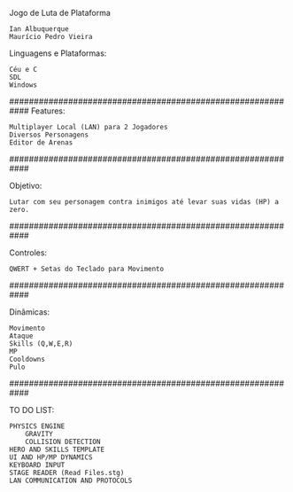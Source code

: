 Jogo de Luta de Plataforma

	Ian Albuquerque
	Maurício Pedro Vieira

Linguagens e Plataformas:

	Céu e C
	SDL
	Windows

############################################################
Features:

	Multiplayer Local (LAN) para 2 Jogadores
	Diversos Personagens
	Editor de Arenas

############################################################

Objetivo: 

	Lutar com seu personagem contra inimigos até levar suas vidas (HP) a zero.

############################################################

Controles:

	QWERT + Setas do Teclado para Movimento

############################################################

Dinâmicas:

	Movimento
	Ataque
	Skills (Q,W,E,R)
	MP
	Cooldowns
	Pulo


############################################################

TO DO LIST:

	PHYSICS ENGINE
		GRAVITY
		COLLISION DETECTION
	HERO AND SKILLS TEMPLATE
	UI AND HP/MP DYNAMICS
	KEYBOARD INPUT
	STAGE READER (Read Files.stg)
	LAN COMMUNICATION AND PROTOCOLS
